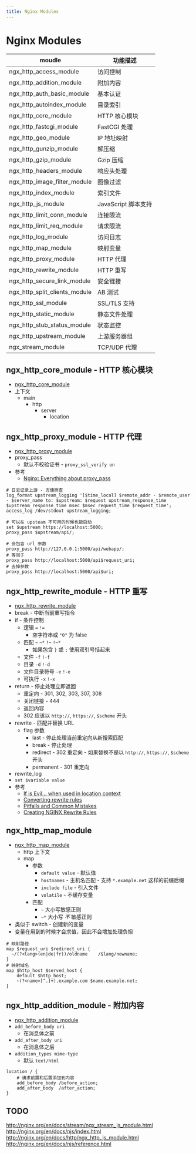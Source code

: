 ```yaml
---
title: Nginx Modules
---
```


# Nginx Modules

| moudle                        | 功能描述            |
| ----------------------------- | ------------------- |
| ngx_http_access_module        | 访问控制            |
| ngx_http_addition_module      | 附加内容            |
| ngx_http_auth_basic_module    | 基本认证            |
| ngx_http_autoindex_module     | 目录索引            |
| ngx_http_core_module          | HTTP 核心模块       |
| ngx_http_fastcgi_module       | FastCGI 处理        |
| ngx_http_geo_module           | IP 地址映射         |
| ngx_http_gunzip_module        | 解压缩              |
| ngx_http_gzip_module          | Gzip 压缩           |
| ngx_http_headers_module       | 响应头处理          |
| ngx_http_image_filter_module   | 图像过滤            |
| ngx_http_index_module         | 索引文件            |
| ngx_http_js_module            | JavaScript 脚本支持 |
| ngx_http_limit_conn_module    | 连接限流            |
| ngx_http_limit_req_module     | 请求限流            |
| ngx_http_log_module           | 访问日志            |
| ngx_http_map_module           | 映射变量            |
| ngx_http_proxy_module         | HTTP 代理           |
| ngx_http_rewrite_module       | HTTP 重写           |
| ngx_http_secure_link_module   | 安全链接            |
| ngx_http_split_clients_module | AB 测试             |
| ngx_http_ssl_module           | SSL/TLS 支持        |
| ngx_http_static_module        | 静态文件处理        |
| ngx_http_stub_status_module   | 状态监控            |
| ngx_http_upstream_module      | 上游服务器组        |
| ngx_stream_module             | TCP/UDP 代理        |

## ngx_http_core_module - HTTP 核心模块

- [ngx_http_core_module](http://nginx.org/en/docs/http/ngx_http_core_module.html)
- 上下文
  - main
    - http
      - server
        - location

## ngx_http_proxy_module - HTTP 代理

- [ngx_http_proxy_module](http://nginx.org/en/docs/http/ngx_http_proxy_module.html)
- proxy_pass
  - 默认不校验证书 - `proxy_ssl_verify on`
- 参考
  - [Nginx: Everything about proxy_pass](https://dev.to/danielkun/nginx-everything-about-proxypass-2ona)

```nginx
# 日志记录上游 - 方便排查
log_format upstream_logging '[$time_local] $remote_addr - $remote_user - $server_name to: $upstream: $request upstream_response_time $upstream_response_time msec $msec request_time $request_time';
access_log /dev/stdout upstream_logging;

# 可以在 upsteam 不可用的时候也能启动
set $upstream https://localhost:5000;
proxy_pass $upstream/api/;

# 会包含 url 参数
proxy_pass http://127.0.0.1:5000/api/webapp/;
# 等同于
proxy_pass http://localhost:5000/api$request_uri;
# 去掉参数
proxy_pass http://localhost:5000/api$uri;
```

## ngx_http_rewrite_module - HTTP 重写

- [ngx_http_rewrite_module](http://nginx.org/en/docs/http/ngx_http_rewrite_module.html)
- break - 中断当前重写指令
- if - 条件控制
  - 逻辑 `=` `!=`
    - 空字符串或 `"0"` 为 false
  - 匹配 `~` `~*` `!~` `!~*`
    - 如果包含 `}` 或 `;` 使用双引号括起来
  - 文件 `-f` `!-f`
  - 目录 `-d` `!-d`
  - 文件目录符号 `-e` `!-e`
  - 可执行 `-x` `!-x`
- return - 停止处理立即返回
  - 重定向 - 301, 302, 303, 307, 308
  - 关闭链接 - 444
  - 返回内容
  - 302 应该以 `http://`, `https://`, `$scheme` 开头
- rewrite - 匹配并替换 URL
  - flag 参数
    - last - 停止处理当前重定向从新搜索匹配
    - break - 停止处理
    - redirect - 302 重定向 - 如果替换不是以 `http://`, `https://`, `$scheme` 开头
    - permanent - 301 重定向
- rewrite_log
- `set $variable value`
- 参考
  - [If is Evil... when used in location context](https://www.nginx.com/resources/wiki/start/topics/depth/ifisevil/)
  - [Converting rewrite rules](http://nginx.org/en/docs/http/converting_rewrite_rules.html)
  - [Pitfalls and Common Mistakes](https://www.nginx.com/resources/wiki/start/topics/tutorials/config_pitfalls/)
  - [Creating NGINX Rewrite Rules](https://www.nginx.com/blog/creating-nginx-rewrite-rules/)

## ngx_http_map_module

- [ngx_http_map_module](http://nginx.org/en/docs/http/ngx_http_map_module.html)
  - http 上下文
  - map
    - 参数
      - `default value` - 默认值
      - `hostnames` - 主机名匹配 - 支持 `*.example.net` 这样的前缀后缀
      - `include file` - 引入文件
      - `volatile` - 不缓存变量
    - 匹配
      - `~` 大小写敏感正则
      - `~*` 大小写 _不_ 敏感正则
- 类似于 switch - 创建新的变量
- 变量在用到的时候才会求值，因此不会增加处理负担

```nginx
# 映射路径
map $request_uri $redirect_uri {
  ~/(?<lang>(en|de|fr))/oldname    /$lang/newname;
}
# 映射域名
map $http_host $served_host {
    default $http_host;
    ~(?<name>[^.]+).example.com $name.example.net;
}
```

## ngx_http_addition_module - 附加内容

- [ngx_http_addition_module](http://nginx.org/en/docs/http/ngx_http_addition_module.html)
- `add_before_body uri`
  - 在消息体之前
- `add_after_body uri`
  - 在消息体之后
- `addition_types mime-type`
  - 默认 `text/html`

```nginx
location / {
    # 请求前置和后置添加到内容
    add_before_body /before_action;
    add_after_body  /after_action;
}
```

## TODO

http://nginx.org/en/docs/stream/ngx_stream_js_module.html
http://nginx.org/en/docs/njs/index.html
http://nginx.org/en/docs/http/ngx_http_js_module.html
http://nginx.org/en/docs/njs/reference.html
